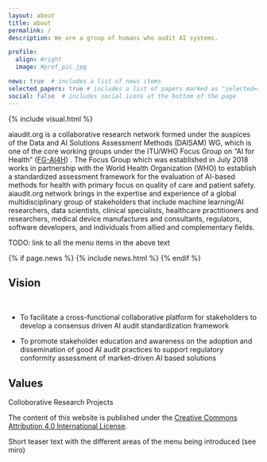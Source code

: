 ```yaml
---
layout: about
title: about
permalink: /
description: We are a group of humans who audit AI systems.

profile:
  align: #right
  image: #prof_pic.jpg

news: true  # includes a list of news items
selected_papers: true # includes a list of papers marked as "selected={true}"
social: false  # includes social icons at the bottom of the page
---
```


{% include visual.html %}

aiaudit.org is a collaborative research network formed under the auspices of the Data and AI Solutions Assessment Methods (DAISAM) WG, which is one of the core working groups under the ITU/WHO Focus Group on “AI  for Health” ([FG-AI4H](https://www.itu.int/en/ITU-T/focusgroups/ai4h/Pages/default.aspx)) . The Focus Group which was established in July 2018 works in partnership with the World Health Organization (WHO) to establish a standardized assessment framework for the evaluation of AI-based methods for health with primary focus on quality of care and patient safety. 
aiaudit.org network brings in the expertise and experience of a global multidisciplinary group of stakeholders that include machine learning/AI researchers, data scientists, clinical specialists, healthcare practitioners and researchers, medical device manufactures and consultants, regulators, software developers, and individuals from allied and complementary fields.

TODO: link to all the menu items in the above text

{% if page.news %}
  {% include news.html %}
{% endif %}

## Vision
<div class="row">
    <div class="col-sm mt-3 mt-md-0">
        <!-- <img class="img-fluid rounded z-depth-1" src="{{ '/assets/img/eval-process.jpg' | relative_url }}" alt="" title=""  width="768" height="432"/> -->
    </div>
</div>
<br/>

* To facilitate a cross-functional collaborative platform for stakeholders to develop a consensus driven AI audit standardization framework

* To promote stakeholder education and awareness on the adoption and dissemination of good AI audit practices to support regulatory conformity assessment of market-driven AI based solutions

## Values
Colloborative Research Projects

The content of this website is published under the [Creative Commons Attribution 4.0 International License](https://creativecommons.org/licenses/by/4.0/).

Short teaser text with the different areas of the menu being introduced (see miro)

